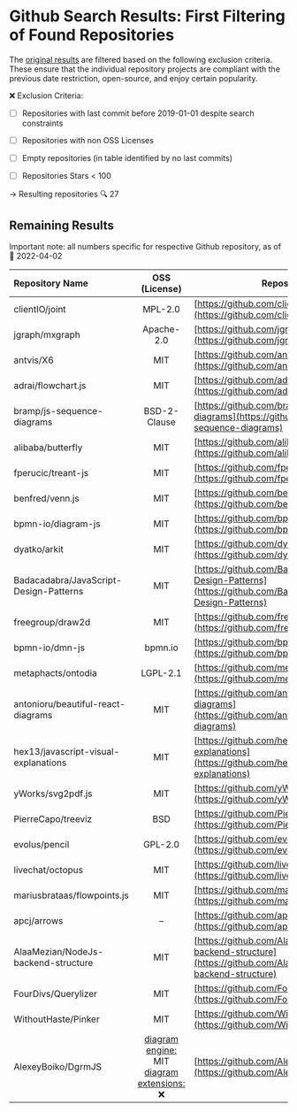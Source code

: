 # Github Search Results: First Filtering of Found Repositories 

The [original results](0_Github_Search_raw_results.md) are filtered based on the following exclusion criteria. These ensure that the individual repository projects are compliant with the previous date restriction, open-source, and enjoy certain popularity.


:x: Exclusion Criteria:

- [ ] Repositories with last commit before 2019-01-01 despite search constraints
- [ ] Repositories with non OSS Licenses 
- [ ] Empty repositories (in table identified by no last commits)
- [ ] Repositories Stars < 100


&#8594; Resulting repositories :mag: 27

## Remaining Results

Important note: all numbers specific for respective Github repository, as of :calendar: 2022-04-02

| Repository Name                                                                          | OSS (License)                                                                                                                             | <div align="center">Repository URL</div>                                                                                                                                                                                                                     | Github Stars | Forks | <div align="center">Latest Version (Release/Tag)</div>             | Latest Commit |
| :--------------------------------------------------------------------------------------- | :----------------------------------------------------------------------------------------------------------------------------------------: | :------------------------------------------------------------------------------------------------------------------------------------------------------------------------------------------------------------------------- | :-----------: | :----: | :--------------------------------------- | :------------: |
| clientIO/joint                         | MPL-2.0       | [https://github.com/clientIO/joint](https://github.com/clientIO/joint)                                                 | 3560         | 792   | Release v3.5.4 (Mar 4, 2022)   | Mar 31, 2022  |
| jgraph/mxgraph                         | Apache-2.0    | [https://github.com/jgraph/mxgraph](https://github.com/jgraph/mxgraph)                                                 | 6333         | 1829  | v4.2.2 (Oct 28, 2020)          | Nov 13, 2020  |
| antvis/X6                              | MIT           | [https://github.com/antvis/X6](https://github.com/antvis/X6)                                                           | 3138         | 865   | @antv/x6@1.31.0 (Mar 23, 2022) | Mar 27, 2020  |
| adrai/flowchart.js                     | MIT           | [https://github.com/adrai/flowchart.js](https://github.com/adrai/flowchart.js)                                         | 7833         | 1182  | v1.17.1 (Feb 2, 2022)          | Mar 1, 2022   |
| bramp/js-sequence-diagrams             | BSD-2-Clause  | [https://github.com/bramp/js-sequence-diagrams](https://github.com/bramp/js-sequence-diagrams)                         | 7532         | 1087  | v2.0.1 (Dec 27, 2016)          | Jul 12, 2020  |
| alibaba/butterfly                      | MIT           | [https://github.com/alibaba/butterfly](https://github.com/alibaba/butterfly)                                           | 2710         | 401   | –                              | Mar 30, 2022  |
| fperucic/treant-js                     | MIT           | [https://github.com/fperucic/treant-js](https://github.com/fperucic/treant-js)                                         | 774          | 293   | v1.0 (Nov 25, 2016)            | Dec 14, 2021  |
| benfred/venn.js                        | MIT           | [https://github.com/benfred/venn.js](https://github.com/benfred/venn.js)                                               | 927          | 222   | v0.2.16 (Oct 10, 2017)         | Nov 29, 2018  |
| bpmn-io/diagram-js                     | MIT           | [https://github.com/bpmn-io/diagram-js](https://github.com/bpmn-io/diagram-js)                                         | 1142         | 353   | v8.2.1 (Mar 24, 2022)          | Mar 28, 2022  |
| dyatko/arkit                           | MIT           | [https://github.com/dyatko/arkit](https://github.com/dyatko/arkit)                                                     | 796          | 35    | –                              | Mar 28, 2022  |
| Badacadabra/JavaScript-Design-Patterns | MIT           | [https://github.com/Badacadabra/JavaScript-Design-Patterns](https://github.com/Badacadabra/JavaScript-Design-Patterns) | 287          | 49    | –                              | Jan 9, 2017   |
| freegroup/draw2d                       | MIT           | [https://github.com/freegroup/draw2d](https://github.com/freegroup/draw2d)                                             | 604          | 194   | v1.0.38 (Jul 8, 2020)          | Aug 31, 2020  |
| bpmn-io/dmn-js                         | bpmn.io       | [https://github.com/bpmn-io/dmn-js](https://github.com/bpmn-io/dmn-js)                                                 | 192          | 97    | v12.1.0 (Mar 18, 2022)         | Mar 18, 2022  |
| metaphacts/ontodia                     | LGPL-2.1      | [https://github.com/metaphacts/ontodia](https://github.com/metaphacts/ontodia)                                         | 137          | 40    | v0.12.2 (Mar 25, 2020)         | Mar 25, 2020  |
| antonioru/beautiful-react-diagrams     | MIT           | [https://github.com/antonioru/beautiful-react-diagrams](https://github.com/antonioru/beautiful-react-diagrams)         | 2365         | 139   | –                              | Oct 4, 2021   |
| hex13/javascript-visual-explanations   | MIT           | [https://github.com/hex13/javascript-visual-explanations](https://github.com/hex13/javascript-visual-explanations)     | 228          | 15    | –                              | Dec 15, 2020  |
| yWorks/svg2pdf.js                      | MIT           | [https://github.com/yWorks/svg2pdf.js](https://github.com/yWorks/svg2pdf.js)                                           | 396          | 75    | v2.2.0 (Sep 14, 2021)          | Mar 2, 2022   |
| PierreCapo/treeviz                     | BSD           | [https://github.com/PierreCapo/treeviz](https://github.com/PierreCapo/treeviz)                                         | 120          | 21    | 2.3.0 (Feb 13, 2021)           | Feb 13, 2021  |
| evolus/pencil                          | GPL-2.0       | [https://github.com/evolus/pencil](https://github.com/evolus/pencil)                                                   | 8322         | 684   | 3.1.0 (Oct 18, 2019)           | Oct 18, 2019  |
| livechat/octopus                       | MIT           | [https://github.com/livechat/octopus](https://github.com/livechat/octopus)                                             | 285          | 38    | –                              | Oct 14, 2019  |
| mariusbrataas/flowpoints.js            | MIT           | [https://github.com/mariusbrataas/flowpoints.js](https://github.com/mariusbrataas/flowpoints.js)                       | 115          | 26    | –                              | Oct 10, 2020  |
| apcj/arrows                            | –             | [https://github.com/apcj/arrows](https://github.com/apcj/arrows)                                                       | 330          | 115   | –                              | Jan 2, 2021   |
| AlaaMezian/NodeJs-backend-structure    | MIT           | [https://github.com/AlaaMezian/NodeJs-backend-structure](https://github.com/AlaaMezian/NodeJs-backend-structure)       | 318          | 88    | –                              | Jan 23, 2022  |
| FourDivs/Querylizer                    | MIT           | [https://github.com/FourDivs/Querylizer](https://github.com/FourDivs/Querylizer)                                       | 101          | 8     | 1.1.0 (Aug 14, 2021)           | Aug 14, 2021  |
| WithoutHaste/Pinker                    | MIT           | [https://github.com/WithoutHaste/Pinker](https://github.com/WithoutHaste/Pinker)                                       | 161          | 5     | v1.3.0 (Jun 29, 2019)          | Sep 11, 2019  |
| AlexeyBoiko/DgrmJS                     | <ins>diagram engine:</ins> MIT</br><ins>diagram extensions:</ins> :x:           | [https://github.com/AlexeyBoiko/DgrmJS](https://github.com/AlexeyBoiko/DgrmJS)                                         | 214          | 12    | –                              | Mar 31, 2022  |